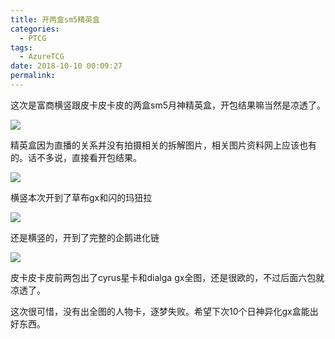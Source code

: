 ```yaml
---
title: 开两盒sm5精英盒
categories:
  - PTCG
tags:
  - AzureTCG
date: 2018-10-10 00:09:27
permalink: 
---
```

这次是富商横竖跟皮卡皮卡皮的两盒sm5月神精英盒，开包结果嘛当然是凉透了。

![](https://raw.githubusercontent.com/oscarcx123/hexo_resource/master/img/ptcg_hengshu_open_packs_3.jpg)

<!--more-->

精英盒因为直播的关系并没有拍摄相关的拆解图片，相关图片资料网上应该也有的。话不多说，直接看开包结果。

![](https://raw.githubusercontent.com/oscarcx123/hexo_resource/master/img/ptcg_sm5_elite_box_1.jpg)

横竖本次开到了草布gx和闪的玛狃拉

![](https://raw.githubusercontent.com/oscarcx123/hexo_resource/master/img/ptcg_sm5_elite_box_2.jpg)

还是横竖的，开到了完整的企鹅进化链

![](https://raw.githubusercontent.com/oscarcx123/hexo_resource/master/img/ptcg_sm5_elite_box_3.jpg)

皮卡皮卡皮前两包出了cyrus星卡和dialga gx全图，还是很欧的，不过后面六包就凉透了。

这次很可惜，没有出全图的人物卡，逐梦失败。希望下次10个日神异化gx盒能出好东西。